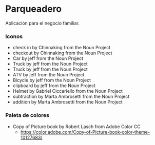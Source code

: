 # Parqueadero

Aplicación para el negocio familiar.

### Iconos

* check in by Chinnaking from the Noun Project
* checkout by Chinnaking from the Noun Project
* Car by jeff from the Noun Project
* Truck by jeff from the Noun Project
* Truck by jeff from the Noun Project
* ATV by jeff from the Noun Project
* Bicycle by jeff from the Noun Project
* clipboard by jeff from the Noun Project
* Helmet by Gabriel Ciccariello from the Noun Project
* subtraction by Marta Ambrosetti from the Noun Project
* addition by Marta Ambrosetti from the Noun Project

### Paleta de colores
* Copy of Picture book by Robert Lasch from Adobe Color CC
    * https://color.adobe.com/Copy-of-Picture-book-color-theme-10127683/
